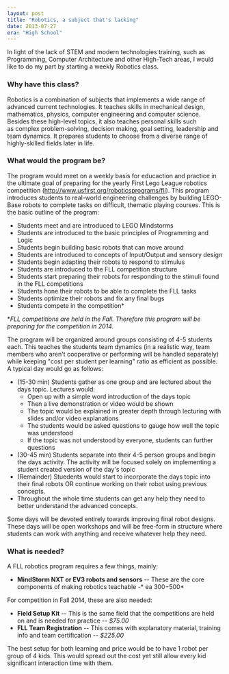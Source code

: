 ```yaml
---
layout: post
title: "Robotics, a subject that's lacking"
date: 2013-07-27
era: "High School"
---
```


In light of the lack of STEM and modern technologies training, such as Programming, Computer Architecture and other High-Tech areas, I would like to do my part by starting a weekly Robotics class.<!--break-->

### Why have this class?

Robotics is a combination of subjects that implements a wide range of advanced current technologies. It teaches skills in mechanical design, mathematics, physics, computer engineering and computer science. Besides these high-level topics, it also teaches personal skills such as complex problem-solving, decision making, goal setting, leadership and team dynamics. It prepares students to choose from a diverse range of highly-skilled fields later in life.

### What would the program be?

The program would meet on a weekly basis for educaction and practice in the ultimate goal of preparing for the yearly First Lego League robotics competition (<http://www.usfirst.org/roboticsprograms/fll>). This program introduces students to real-world engineering challenges by building LEGO-Base robots to complete tasks on difficult, thematic playing courses. This is the basic outline of the program:

*   Students meet and are introduced to LEGO Mindstorms
*   Students are introduced to the basic principles of Programming and Logic
*   Students begin building basic robots that can move around
*   Students are introduced to concepts of Input/Output and sensory design
*   Students begin adapting their robots to respond to stimulus
*   Students are introduced to the FLL competition structure
*   Students start preparing their robots for responding to the stimuli found in the FLL competitions
*   Students hone their robots to be able to complete the FLL tasks
*   Students optimize their robots and fix any final bugs
*   Students compete in the competition*

**FLL competitions are held in the Fall. Therefore this program will be preparing for the competition in 2014.*

The program will be organized around groups consisting of 4-5 students each. This teaches the students team dynamics (in a realistic way, team members who aren't cooperative or performing will be handled separately) while keeping "cost per student per learning" ratio as efficient as possible. A typical day would go as follows:

*   (15-30 min) Students gather as one group and are lectured about the days topic. Lectures would:
    *   Open up with a simple word introduction of the days topic
    *   Then a live demonstration or video would be shown
    *   The topic would be explained in greater depth through lecturing with slides and/or video explanations
    *   The students would be asked questions to gauge how well the topic was understood
    *   If the topic was not understood by everyone, students can further questions
*   (30-45 min) Students separate into their 4-5 person groups and begin the days activity. The activity will be focused solely on implementing a student created version of the day's topic
*   (Remainder) Stuedents would start to incorporate the days topic into their final robots OR continue working on their robot using previous concepts.
*   Throughout the whole time students can get any help they need to better understand the advanced concepts.

Some days will be devoted entirely towards improving final robot designs. These days will be open workshops and will be free-form in structure where students can work with anything and receive whatever help they need.

### What is needed?

A FLL robotics program requires a few things, mainly:

*   **MindStorm NXT or EV3 robots and sensors** -- These are the core components of making robotics teachable -* ea $300-$500*

For competition in Fall 2014, these are also needed:

*   **Field Setup Kit** -- This is the same field that the competitions are held on and is needed for practice -- *$75.00*
*   **FLL Team Registration** -- This comes with explanatory material, training info and team certification -- *$225.00*

The best setup for both learning and price would be to have 1 robot per group of 4 kids. This would spread out the cost yet still allow every kid significant interaction time with them.
